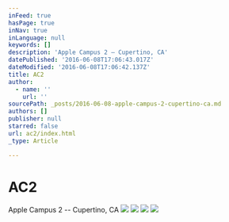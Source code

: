 ```yaml
---
inFeed: true
hasPage: true
inNav: true
inLanguage: null
keywords: []
description: 'Apple Campus 2 – Cupertino, CA'
datePublished: '2016-06-08T17:06:43.017Z'
dateModified: '2016-06-08T17:06:42.137Z'
title: AC2
author:
  - name: ''
    url: ''
sourcePath: _posts/2016-06-08-apple-campus-2-cupertino-ca.md
authors: []
publisher: null
starred: false
url: ac2/index.html
_type: Article

---
```

# AC2

Apple Campus 2 -- Cupertino, CA
![](https://the-grid-user-content.s3-us-west-2.amazonaws.com/392ca466-e46b-44c5-868f-07ed3ac4636d.jpg)
![](https://s3-us-west-2.amazonaws.com/the-grid-img/p/50f2e1235811ed3f6df13ec89126e9c22b333120.jpg)
![](https://the-grid-user-content.s3-us-west-2.amazonaws.com/7e5a9123-d5ca-4532-a3db-5012c0b163ac.jpg)
![](https://s3-us-west-2.amazonaws.com/the-grid-img/p/7c2ca13e71098a80e655c91895b4755ed2904c32.png)